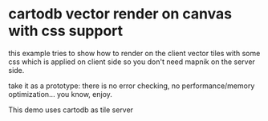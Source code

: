 

cartodb vector render on canvas with css support
================================================

this example tries to show how to render on the client vector tiles with some css which is applied on client side so you don't need mapnik on the server side.

take it as a prototype: there is no error checking, no performance/memory optimization... you know, enjoy.

This demo uses cartodb as tile server


